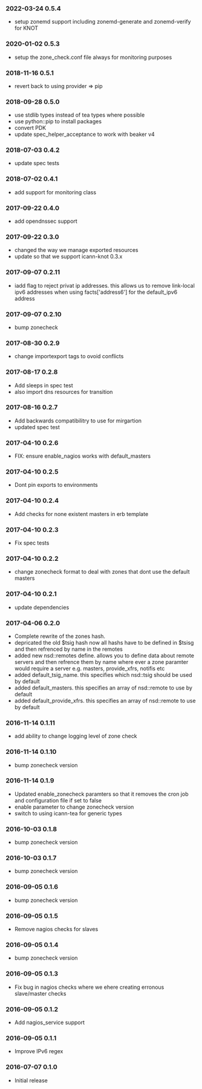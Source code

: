### 2022-03-24 0.5.4
* setup zonemd support including zonemd-generate and zonemd-verify for KNOT 

### 2020-01-02 0.5.3
* setup the zone_check.conf file always for monitoring purposes

### 2018-11-16 0.5.1
* revert back to using provider => pip

### 2018-09-28 0.5.0
* use stdlib types instead of tea types where possible
* use python::pip to install packages
* convert PDK
* update spec\_helper\_acceptance to work with beaker v4

### 2018-07-03 0.4.2
* update spec tests

### 2018-07-02 0.4.1
* add support for monitoring class

### 2017-09-22 0.4.0
* add opendnssec support

### 2017-09-22 0.3.0
* changed the way we manage exported resources 
* update so that we support icann-knot 0.3.x

### 2017-09-07 0.2.11
* iadd flag to reject privat ip addresses.  this allows us to remove link-local ipv6 addresses when using facts['address6'] for the default\_ipv6 address

### 2017-09-07 0.2.10
* bump zonecheck

### 2017-08-30 0.2.9
* change importexport tags to ovoid conflicts

### 2017-08-17 0.2.8
* Add sleeps in spec test
* also import dns resources for transition

### 2017-08-16 0.2.7
* Add backwards compatibilitry to use for mirgartion
* updated spec test

### 2017-04-10 0.2.6
* FIX: ensure enable\_nagios works with default\_masters

### 2017-04-10 0.2.5
* Dont pin exports to environments

### 2017-04-10 0.2.4
* Add checks for none existent masters in erb template

### 2017-04-10 0.2.3
* Fix spec tests

### 2017-04-10 0.2.2
* change zonecheck format to deal with zones that dont use the default masters

### 2017-04-10 0.2.1
* update dependencies

### 2017-04-06 0.2.0
* Complete rewrite of the zones hash.
* depricated the old $tsig hash now all hashs have to be defined in $tsisg and then refrenced by name in the remotes
* added new nsd::remotes define.  allows you to define data about remote servers and then refrence them by name where ever a zone paramter would require a server e.g. masters, provide_xfrs, notifis etc
* added default_tsig_name.  this specifies which nsd::tsig should be used by default
* added default_masters.  this specifies an array of nsd::remote to use by default
* added default_provide_xfrs.  this specifies an array of nsd::remote to use by default

### 2016-11-14 0.1.11
* add ability to change logging level of zone check

### 2016-11-14 0.1.10
* bump zonecheck version

### 2016-11-14 0.1.9
* Updated enable_zonecheck paramters so that it removes the cron job and configuration file if set to false
* enable parameter to change zonecheck version
* switch to using icann-tea for generic types

### 2016-10-03 0.1.8
* bump zonecheck version

### 2016-10-03 0.1.7
* bump zonecheck version

### 2016-09-05 0.1.6
* bump zonecheck version

### 2016-09-05 0.1.5
* Remove nagios checks for slaves

### 2016-09-05 0.1.4
* bump zonecheck version

### 2016-09-05 0.1.3
* Fix bug in nagios checks where we ehere creating erronous slave/master checks

### 2016-09-05 0.1.2
* Add nagios_service support

### 2016-09-05 0.1.1
* Improve IPv6 regex

### 2016-07-07 0.1.0
* Initial release

